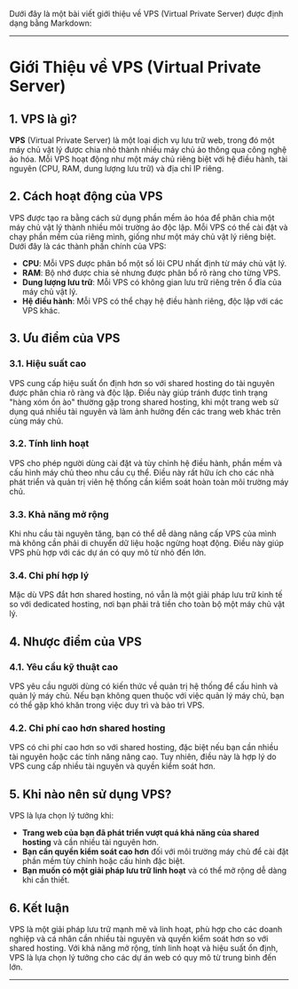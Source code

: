 Dưới đây là một bài viết giới thiệu về VPS (Virtual Private Server) được định dạng bằng Markdown:

---

# Giới Thiệu về VPS (Virtual Private Server)

## 1. VPS là gì?

**VPS** (Virtual Private Server) là một loại dịch vụ lưu trữ web, trong đó một máy chủ vật lý được chia nhỏ thành nhiều máy chủ ảo thông qua công nghệ ảo hóa. Mỗi VPS hoạt động như một máy chủ riêng biệt với hệ điều hành, tài nguyên (CPU, RAM, dung lượng lưu trữ) và địa chỉ IP riêng.

## 2. Cách hoạt động của VPS

VPS được tạo ra bằng cách sử dụng phần mềm ảo hóa để phân chia một máy chủ vật lý thành nhiều môi trường ảo độc lập. Mỗi VPS có thể cài đặt và chạy phần mềm của riêng mình, giống như một máy chủ vật lý riêng biệt. Dưới đây là các thành phần chính của VPS:

- **CPU**: Mỗi VPS được phân bổ một số lõi CPU nhất định từ máy chủ vật lý.
- **RAM**: Bộ nhớ được chia sẻ nhưng được phân bổ rõ ràng cho từng VPS.
- **Dung lượng lưu trữ**: Mỗi VPS có không gian lưu trữ riêng trên ổ đĩa của máy chủ vật lý.
- **Hệ điều hành**: Mỗi VPS có thể chạy hệ điều hành riêng, độc lập với các VPS khác.

## 3. Ưu điểm của VPS

### 3.1. **Hiệu suất cao**

VPS cung cấp hiệu suất ổn định hơn so với shared hosting do tài nguyên được phân chia rõ ràng và độc lập. Điều này giúp tránh được tình trạng "hàng xóm ồn ào" thường gặp trong shared hosting, khi một trang web sử dụng quá nhiều tài nguyên và làm ảnh hưởng đến các trang web khác trên cùng máy chủ.

### 3.2. **Tính linh hoạt**

VPS cho phép người dùng cài đặt và tùy chỉnh hệ điều hành, phần mềm và cấu hình máy chủ theo nhu cầu cụ thể. Điều này rất hữu ích cho các nhà phát triển và quản trị viên hệ thống cần kiểm soát hoàn toàn môi trường máy chủ.

### 3.3. **Khả năng mở rộng**

Khi nhu cầu tài nguyên tăng, bạn có thể dễ dàng nâng cấp VPS của mình mà không cần phải di chuyển dữ liệu hoặc ngừng hoạt động. Điều này giúp VPS phù hợp với các dự án có quy mô từ nhỏ đến lớn.

### 3.4. **Chi phí hợp lý**

Mặc dù VPS đắt hơn shared hosting, nó vẫn là một giải pháp lưu trữ kinh tế so với dedicated hosting, nơi bạn phải trả tiền cho toàn bộ một máy chủ vật lý.

## 4. Nhược điểm của VPS

### 4.1. **Yêu cầu kỹ thuật cao**

VPS yêu cầu người dùng có kiến thức về quản trị hệ thống để cấu hình và quản lý máy chủ. Nếu bạn không quen thuộc với việc quản lý máy chủ, bạn có thể gặp khó khăn trong việc duy trì và bảo trì VPS.

### 4.2. **Chi phí cao hơn shared hosting**

VPS có chi phí cao hơn so với shared hosting, đặc biệt nếu bạn cần nhiều tài nguyên hoặc các tính năng nâng cao. Tuy nhiên, điều này là hợp lý do VPS cung cấp nhiều tài nguyên và quyền kiểm soát hơn.

## 5. Khi nào nên sử dụng VPS?

VPS là lựa chọn lý tưởng khi:

- **Trang web của bạn đã phát triển vượt quá khả năng của shared hosting** và cần nhiều tài nguyên hơn.
- **Bạn cần quyền kiểm soát cao hơn** đối với môi trường máy chủ để cài đặt phần mềm tùy chỉnh hoặc cấu hình đặc biệt.
- **Bạn muốn có một giải pháp lưu trữ linh hoạt** và có thể mở rộng dễ dàng khi cần thiết.

## 6. Kết luận

VPS là một giải pháp lưu trữ mạnh mẽ và linh hoạt, phù hợp cho các doanh nghiệp và cá nhân cần nhiều tài nguyên và quyền kiểm soát hơn so với shared hosting. Với khả năng mở rộng, tính linh hoạt và hiệu suất ổn định, VPS là lựa chọn lý tưởng cho các dự án web có quy mô từ trung bình đến lớn.

---
